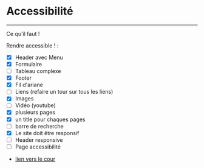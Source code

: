 # Accessibilité

---

Ce qu'il faut !

Rendre accessible ! :

- [x] Header avec Menu
- [x] Formulaire
- [ ] Tableau complexe
- [x] Footer
- [x] Fil d'ariane
- [ ] Liens (refaire un tour sur tous les liens)
- [x] Images
- [ ] Vidéo (youtube)
- [x] plusieurs pages
- [x] un title pour chaques pages
- [ ] barre de recherche
- [x] Le site doit être responsif
- [ ] Header responsive
- [ ] Page accessibilité

-   [lien vers le cour](https://intra.iha.unistra.fr/doku.php?id=intranet_qlio:wahl-cours-qlio)
